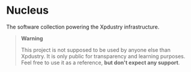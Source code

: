 # Nucleus

The software collection powering the Xpdustry infrastructure.

> **Warning**
> 
> This project is not supposed to be used by anyone else than Xpdustry.
> It is only public for transparency and learning purposes.
> Feel free to use it as a reference, **but don't expect any support**.
